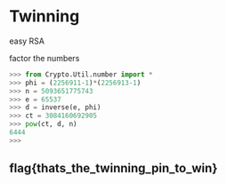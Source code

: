 # Twinning

easy RSA

factor the numbers

```python
>>> from Crypto.Util.number import *
>>> phi = (2256911-1)*(2256913-1)
>>> n = 5093651775743
>>> e = 65537
>>> d = inverse(e, phi)
>>> ct = 3084160692905
>>> pow(ct, d, n)
6444
>>>
```

## flag{thats\_the\_twinning\_pin\_to\_win}

